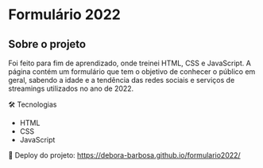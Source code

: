 # Formulário 2022

## Sobre o projeto
Foi feito para fim de aprendizado, onde treinei HTML, CSS e JavaScript. A página contém um formulário que tem o objetivo de conhecer o público em geral, sabendo a idade e a tendência das redes sociais e serviços de streamings utilizados no ano de 2022.

🛠️ Tecnologias
- HTML
- CSS
- JavaScript

🔗 Deploy do projeto: https://debora-barbosa.github.io/formulario2022/
